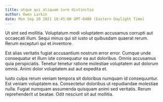 ```yaml
---
title: atque qui aliquam iure distinctio
author: Owen Larkin
date: Mon Sep 20 2021 18:45:00 GMT-0400 (Eastern Daylight Time)
---
```

Ut sint sed mollitia. Voluptatum modi voluptatem accusamus corrupti aut occaecati illum. Sequi minus qui sit iusto ut quibusdam quaerat rerum. Rerum excepturi qui et inventore.

 Est alias veritatis fugiat accusantium nostrum error error. Cumque unde consequatur et illum iste consequatur ea aut doloribus. Omnis accusamus quia perspiciatis. Tenetur tenetur ratione molestiae voluptatem aut dolorum omnis. Animi dolor voluptatem aut aut expedita et.

 Iusto culpa rerum veniam tempora sit doloribus numquam id consequuntur. Est veniam voluptatem ea. Consectetur doloribus ut repudiandae molestiae nulla. Fugiat numquam assumenda quisquam animi sed veritatis. Rerum reprehenderit ut beatae. Odit nesciunt sit aut mollitia.